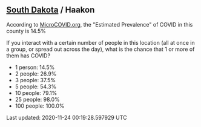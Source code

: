 
## [South Dakota](/united-states/south-dakota) / Haakon

According to [MicroCOVID.org](http://microcovid.org),
the "Estimated Prevalence" of COVID in this county is 14.5%

If you interact with a certain number of people in this location
(all at once in a group, or spread out across the day), what is the chance that
1 or more of them has COVID?

- 1 person: 14.5%
- 2 people: 26.9%
- 3 people: 37.5%
- 5 people: 54.3%
- 10 people: 79.1%
- 25 people: 98.0%
- 100 people: 100.0%

Last updated: 2020-11-24 00:19:28.597929 UTC
